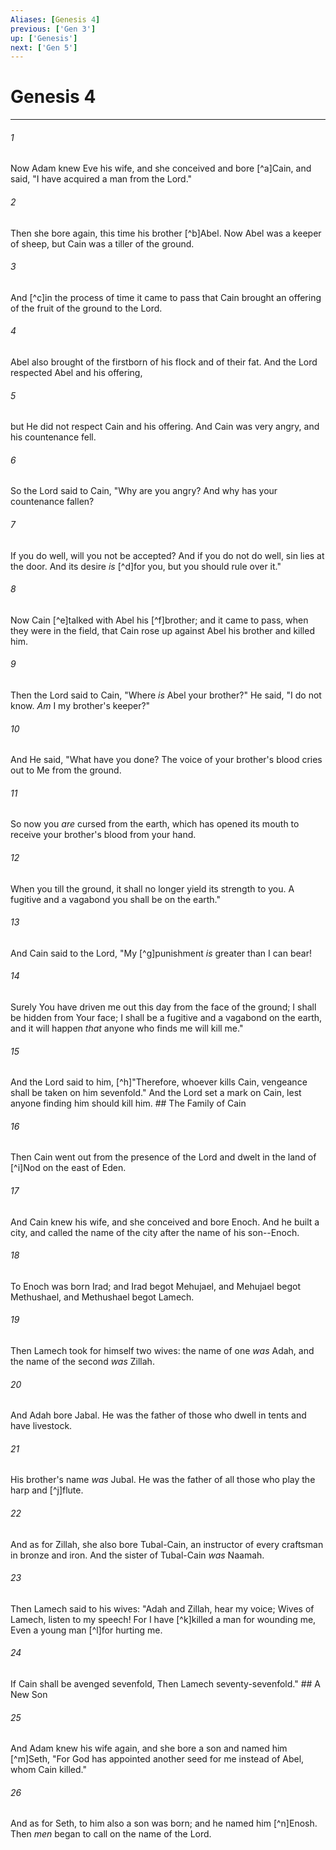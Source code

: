 ```yaml
---
Aliases: [Genesis 4]
previous: ['Gen 3']
up: ['Genesis']
next: ['Gen 5']
---
```

# Genesis 4

***


###### 1 
Now Adam knew Eve his wife, and she conceived and bore [^a]Cain, and said, "I have acquired a man from the Lord." 

###### 2 
Then she bore again, this time his brother [^b]Abel. Now Abel was a keeper of sheep, but Cain was a tiller of the ground. 

###### 3 
And [^c]in the process of time it came to pass that Cain brought an offering of the fruit of the ground to the Lord. 

###### 4 
Abel also brought of the firstborn of his flock and of their fat. And the Lord respected Abel and his offering, 

###### 5 
but He did not respect Cain and his offering. And Cain was very angry, and his countenance fell. 

###### 6 
So the Lord said to Cain, "Why are you angry? And why has your countenance fallen? 

###### 7 
If you do well, will you not be accepted? And if you do not do well, sin lies at the door. And its desire _is_ [^d]for you, but you should rule over it." 

###### 8 
Now Cain [^e]talked with Abel his [^f]brother; and it came to pass, when they were in the field, that Cain rose up against Abel his brother and killed him. 

###### 9 
Then the Lord said to Cain, "Where _is_ Abel your brother?" He said, "I do not know. _Am_ I my brother's keeper?" 

###### 10 
And He said, "What have you done? The voice of your brother's blood cries out to Me from the ground. 

###### 11 
So now you _are_ cursed from the earth, which has opened its mouth to receive your brother's blood from your hand. 

###### 12 
When you till the ground, it shall no longer yield its strength to you. A fugitive and a vagabond you shall be on the earth." 

###### 13 
And Cain said to the Lord, "My [^g]punishment _is_ greater than I can bear! 

###### 14 
Surely You have driven me out this day from the face of the ground; I shall be hidden from Your face; I shall be a fugitive and a vagabond on the earth, and it will happen _that_ anyone who finds me will kill me." 

###### 15 
And the Lord said to him, [^h]"Therefore, whoever kills Cain, vengeance shall be taken on him sevenfold." And the Lord set a mark on Cain, lest anyone finding him should kill him. ## The Family of Cain 

###### 16 
Then Cain went out from the presence of the Lord and dwelt in the land of [^i]Nod on the east of Eden. 

###### 17 
And Cain knew his wife, and she conceived and bore Enoch. And he built a city, and called the name of the city after the name of his son--Enoch. 

###### 18 
To Enoch was born Irad; and Irad begot Mehujael, and Mehujael begot Methushael, and Methushael begot Lamech. 

###### 19 
Then Lamech took for himself two wives: the name of one _was_ Adah, and the name of the second _was_ Zillah. 

###### 20 
And Adah bore Jabal. He was the father of those who dwell in tents and have livestock. 

###### 21 
His brother's name _was_ Jubal. He was the father of all those who play the harp and [^j]flute. 

###### 22 
And as for Zillah, she also bore Tubal-Cain, an instructor of every craftsman in bronze and iron. And the sister of Tubal-Cain _was_ Naamah. 

###### 23 
Then Lamech said to his wives: "Adah and Zillah, hear my voice; Wives of Lamech, listen to my speech! For I have [^k]killed a man for wounding me, Even a young man [^l]for hurting me. 

###### 24 
If Cain shall be avenged sevenfold, Then Lamech seventy-sevenfold." ## A New Son 

###### 25 
And Adam knew his wife again, and she bore a son and named him [^m]Seth, "For God has appointed another seed for me instead of Abel, whom Cain killed." 

###### 26 
And as for Seth, to him also a son was born; and he named him [^n]Enosh. Then _men_ began to call on the name of the Lord.
